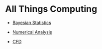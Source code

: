 # All Things Computing

* [Bayesian Statistics](bayesian)

* [Numerical Analysis](numerical_analysis)

* [CFD](navier-stokes)
